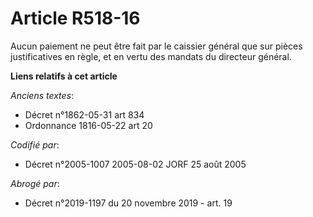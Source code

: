 # Article R518-16

Aucun paiement ne peut être fait par le caissier général que sur pièces justificatives en règle, et en vertu des mandats du
directeur général.

**Liens relatifs à cet article**

_Anciens textes_:

  - Décret n°1862-05-31 art 834
  - Ordonnance 1816-05-22 art 20

_Codifié par_:

  - Décret n°2005-1007 2005-08-02 JORF 25 août 2005

_Abrogé par_:

  - Décret n°2019-1197 du 20 novembre 2019 - art. 19
